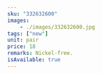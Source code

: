 ```yaml
---
sku: "332632600"
images:
    - ./images/332632600.jpg
tags: ["new"]
unit: pair
price: 18
remarks: Nickel-free.
isAvailable: true
---
```

